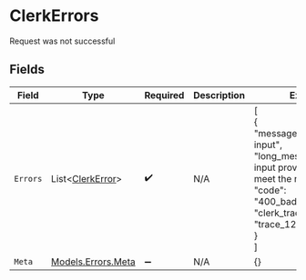 # ClerkErrors

Request was not successful


## Fields

| Field                                                                                                                                                                        | Type                                                                                                                                                                         | Required                                                                                                                                                                     | Description                                                                                                                                                                  | Example                                                                                                                                                                      |
| ---------------------------------------------------------------------------------------------------------------------------------------------------------------------------- | ---------------------------------------------------------------------------------------------------------------------------------------------------------------------------- | ---------------------------------------------------------------------------------------------------------------------------------------------------------------------------- | ---------------------------------------------------------------------------------------------------------------------------------------------------------------------------- | ---------------------------------------------------------------------------------------------------------------------------------------------------------------------------- |
| `Errors`                                                                                                                                                                     | List<[ClerkError](../../Models/Components/ClerkError.md)>                                                                                                                    | :heavy_check_mark:                                                                                                                                                           | N/A                                                                                                                                                                          | [<br/>{<br/>"message": "Invalid input",<br/>"long_message": "The input provided does not meet the requirements.",<br/>"code": "400_bad_request",<br/>"clerk_trace_id": "trace_123456789abcd"<br/>}<br/>] |
| `Meta`                                                                                                                                                                       | [Models.Errors.Meta](../../Models/Errors/Meta.md)                                                                                                                            | :heavy_minus_sign:                                                                                                                                                           | N/A                                                                                                                                                                          | {}                                                                                                                                                                           |